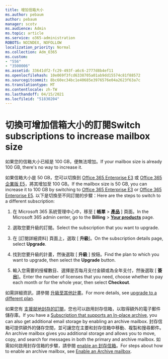 ```yaml
---
title: 增加信箱大小
ms.author: pebaum
author: pebaum
manager: scotv
ms.audience: Admin
ms.topic: article
ms.service: o365-administration
ROBOTS: NOINDEX, NOFOLLOW
localization_priority: Normal
ms.collection: Adm_O365
ms.custom:
- "556"
- "3500006"
ms.assetid: 33641df2-fc29-493f-a6c6-2777d8b4ef11
ms.openlocfilehash: 10e069f3fcd6338705a01ab9dd15574c81f88572
ms.sourcegitcommit: 8bc60ec34bc1e40685e3976576e04a2623f63a7c
ms.translationtype: MT
ms.contentlocale: zh-TW
ms.lasthandoff: 04/15/2021
ms.locfileid: "51830204"
---
```

# <a name="switch-subscriptions-to-increase-mailbox-size"></a><span data-ttu-id="87a26-102">切換可增加信箱大小的訂閱</span><span class="sxs-lookup"><span data-stu-id="87a26-102">Switch subscriptions to increase mailbox size</span></span>

<span data-ttu-id="87a26-103">如果您的信箱大小已經是 100 GB，便無法增加。</span><span class="sxs-lookup"><span data-stu-id="87a26-103">If your mailbox size is already 100 GB, there's no way to increase it.</span></span>
  
<span data-ttu-id="87a26-104">如果信箱大小是 50 GB，您可以切換到 [Office 365 Enterprise E3](https://products.office.com/business/office-365-enterprise-e3-business-software) 或 [Office 365 企業版 E5](https://products.office.com/business/office-365-enterprise-e5-business-software)，將其增加至 100 GB。</span><span class="sxs-lookup"><span data-stu-id="87a26-104">If the mailbox size is 50 GB, you can increase it to 100 GB by switching to [Office 365 Enterprise E3](https://products.office.com/business/office-365-enterprise-e3-business-software) or [Office 365 Enterprise E5](https://products.office.com/business/office-365-enterprise-e5-business-software).</span></span> <span data-ttu-id="87a26-105">以下是切換至不同訂閱的步驟：</span><span class="sxs-lookup"><span data-stu-id="87a26-105">Here are the steps to switch to a different subscription:</span></span>
  
1. <span data-ttu-id="87a26-106">在 Microsoft 365 系統管理中心中，移至 [ **帳單** \> **[產品](https://go.microsoft.com/fwlink/p/?linkid=842054)** ] 頁面。</span><span class="sxs-lookup"><span data-stu-id="87a26-106">In the Microsoft 365 admin center, go to the **Billing** \> **[Your products](https://go.microsoft.com/fwlink/p/?linkid=842054)** page.</span></span>

2. <span data-ttu-id="87a26-107">選取您要升級的訂閱。</span><span class="sxs-lookup"><span data-stu-id="87a26-107">Select the subscription that you want to upgrade.</span></span>

3. <span data-ttu-id="87a26-108">在 [訂閱詳細資料] 頁面上，選取 [ **升級**]。</span><span class="sxs-lookup"><span data-stu-id="87a26-108">On the subscription details page, select **Upgrade**.</span></span>

4. <span data-ttu-id="87a26-109">找到您要升級的計畫，然後選取 [ **升級** ] 按鈕。</span><span class="sxs-lookup"><span data-stu-id="87a26-109">Find the plan to which you want to upgrade, then select the **Upgrade** button.</span></span>

5. <span data-ttu-id="87a26-110">輸入您需要的授權數目、選擇是否每月支付金額或為全年支付，然後選取 [ **簽出**]。</span><span class="sxs-lookup"><span data-stu-id="87a26-110">Enter the number of licenses that you need, choose whether to pay each month or for the whole year, then select **Checkout**.</span></span>

<span data-ttu-id="87a26-111">如需詳細資訊，請參閱 [升級至其他計畫](https://docs.microsoft.com/microsoft-365/commerce/subscriptions/upgrade-to-different-plan)。</span><span class="sxs-lookup"><span data-stu-id="87a26-111">For more details, see [upgrade to a different plan](https://docs.microsoft.com/microsoft-365/commerce/subscriptions/upgrade-to-different-plan).</span></span>

<span data-ttu-id="87a26-112">如果您有 [支援就地封存的訂閱](https://docs.microsoft.com/office365/servicedescriptions/exchange-online-archiving-service-description/exchange-online-archiving-service-description)，您也可以啟用封存信箱，以取得額外的電子郵件儲存庫。</span><span class="sxs-lookup"><span data-stu-id="87a26-112">If you have a [Subscription that supports an In-place archive](https://docs.microsoft.com/office365/servicedescriptions/exchange-online-archiving-service-description/exchange-online-archiving-service-description), you can also get additional email storage by enabling an archive mailbox.</span></span> <span data-ttu-id="87a26-113">封存信箱可提供額外的儲存空間，並可讓您在主要和封存信箱中移動、複製和搜尋郵件。</span><span class="sxs-lookup"><span data-stu-id="87a26-113">An archive mailbox gives you additional storage and allows you to move, copy, and search for messages in both the primary and archive mailbox.</span></span> <span data-ttu-id="87a26-114">如需如何啟用封存信箱的步驟，請參閱 [enable an 封存信箱](https://docs.microsoft.com/microsoft-365/compliance/enable-archive-mailboxes)。</span><span class="sxs-lookup"><span data-stu-id="87a26-114">For steps about how to enable an archive mailbox, see [Enable an Archive mailbox](https://docs.microsoft.com/microsoft-365/compliance/enable-archive-mailboxes).</span></span>